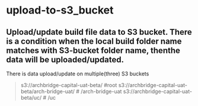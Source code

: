 # upload-to-s3_bucket

Upload/update build file data to S3 bucket. There is a condition when the local build folder name matches with S3-bucket folder name, thenthe  data will be uploaded/updated. 
----------------------------------------------------------------------------------------------------------------------

There is data upload/update on multiple(three) S3 buckets 

>    s3://archbridge-capital-uat-beta/                          #root
>   s3://archbridge-capital-uat-beta/arch-bridge-uat/          # /arch-bridge-uat
>   s3://archbridge-capital-uat-beta/uc/                       # /uc
